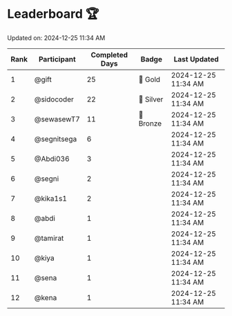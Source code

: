 # Leaderboard 🏆

Updated on: 2024-12-25 11:34 AM

| Rank | Participant       | Completed Days | Badge      | Last Updated         |
|------|-------------------|----------------|------------|----------------------|
| 1    | @gift             | 25             | 🏅 Gold     | 2024-12-25 11:34 AM |
| 2    | @sidocoder        | 22             | 🥈 Silver   | 2024-12-25 11:34 AM |
| 3    | @sewasewT7        | 11             | 🥉 Bronze   | 2024-12-25 11:34 AM |
| 4    | @segnitsega       | 6              |            | 2024-12-25 11:34 AM |
| 5    | @Abdi036          | 3              |            | 2024-12-25 11:34 AM |
| 6    | @segni            | 2              |            | 2024-12-25 11:34 AM |
| 7    | @kika1s1          | 2              |            | 2024-12-25 11:34 AM |
| 8    | @abdi             | 1              |            | 2024-12-25 11:34 AM |
| 9    | @tamirat          | 1              |            | 2024-12-25 11:34 AM |
| 10   | @kiya             | 1              |            | 2024-12-25 11:34 AM |
| 11   | @sena             | 1              |            | 2024-12-25 11:34 AM |
| 12   | @kena             | 1              |            | 2024-12-25 11:34 AM |
